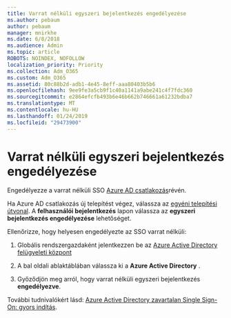 ```yaml
---
title: Varrat nélküli egyszeri bejelentkezés engedélyezése
ms.author: pebaum
author: pebaum
manager: mnirkhe
ms.date: 6/8/2018
ms.audience: Admin
ms.topic: article
ROBOTS: NOINDEX, NOFOLLOW
localization_priority: Priority
ms.collection: Adm_O365
ms.custom: Adm_O365
ms.assetid: 80c88b2d-adb1-4e45-8eff-aaa80403b5b6
ms.openlocfilehash: 9ee9fe3a5cb9f1c40a1141a9abe241c4f7fdc360
ms.sourcegitcommit: e2864efcfb493b6e46b662b746661a61232bdba7
ms.translationtype: MT
ms.contentlocale: hu-HU
ms.lasthandoff: 01/24/2019
ms.locfileid: "29473900"
---
```

# <a name="how-to-enable-seamless-sso"></a>Varrat nélküli egyszeri bejelentkezés engedélyezése

Engedélyezze a varrat nélküli SSO [Azure AD csatlakozás](https://docs.microsoft.com/en-us/azure/active-directory/connect/active-directory-aadconnect)révén.
  
Ha Azure AD csatlakozás új telepítést végez, válassza az [egyéni telepítési útvonal](https://docs.microsoft.com/en-us/azure/active-directory/connect/active-directory-aadconnect-get-started-custom). A **felhasználói bejelentkezés** lapon válassza az **egyszeri bejelentkezés engedélyezése** lehetőséget. 
  
Ellenőrizze, hogy helyesen engedélyezte az SSO varrat nélküli:
  
1. Globális rendszergazdaként jelentkezzen be az [Azure Active Directory felügyeleti központ](https://aad.portal.azure.com) 
    
2. A bal oldali ablaktáblában válassza ki a **Azure Active Directory** . 
    
3. Győződjön meg arról, hogy varrat nélküli egyszeri bejelentkezés **engedélyezve**.
    
További tudnivalókért lásd: [Azure Active Directory zavartalan Single Sign-On: gyors indítás](https://docs.microsoft.com/en-us/azure/active-directory/connect/active-directory-aadconnect-sso-quick-start).
  

